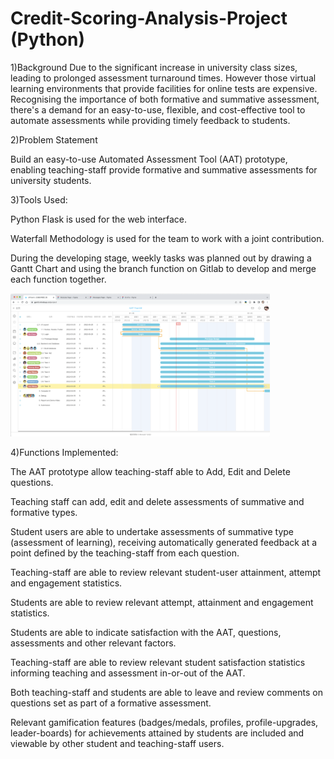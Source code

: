 # Credit-Scoring-Analysis-Project (Python)


1)Background
Due to the significant increase in university class sizes, leading to prolonged assessment turnaround times. However those virtual learning environments that provide facilities for online tests are expensive.
Recognising the importance of both formative and summative assessment, there's a demand for an easy-to-use, flexible, and cost-effective tool to automate assessments while providing timely feedback to students.

2)Problem Statement

Build an easy-to-use Automated Assessment Tool (AAT) prototype, enabling teaching-staff provide formative and summative assessments for university students.


3)Tools Used:

Python Flask is used for the web interface.

Waterfall Methodology is used for the team to work with a joint contribution. 

During the developing stage, weekly tasks was planned out by drawing a Gantt Chart and using the branch function on Gitlab to develop and merge each function together.

<img width="415" alt="image" src="https://github.com/PennyLi123/Automated-Assessment-System/blob/main/3%EF%B8%8F⃣AAT%20Gantt%20Chart.png">

4)Functions Implemented:

The AAT prototype allow teaching-staff able to Add, Edit and Delete questions.

Teaching staff can add, edit and delete assessments of summative and formative types.

Student users are able to undertake assessments of summative type (assessment of learning), receiving automatically generated feedback at a point defined by the teaching-staff from each question.

Teaching-staff are able to review relevant student-user attainment, attempt and engagement statistics. 

Students are able to review relevant attempt, attainment and engagement statistics.

Students are able to indicate satisfaction with the AAT, questions, assessments and other relevant factors.

Teaching-staff are able to review relevant student satisfaction statistics informing teaching and assessment in-or-out of the AAT.

Both teaching-staff and students are able to leave and review comments on questions set as part of a formative assessment.

Relevant gamification features (badges/medals, profiles, profile-upgrades, leader-boards) for achievements attained by students are included and viewable by other student and teaching-staff users. 